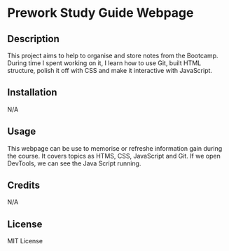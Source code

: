 # Prework Study Guide Webpage

## Description

This project aims to help to organise and store notes from the Bootcamp. During time I spent working on it, I learn how to use Git, built HTML structure, polish it off with CSS and make it interactive with JavaScript. 


## Installation

N/A

## Usage

This webpage can be use to memorise or refreshe information gain during the course. It covers topics as HTMS, CSS, JavaScript and Git. If we open DevTools, we can see the Java Script running.

## Credits

N/A

## License

MIT License

